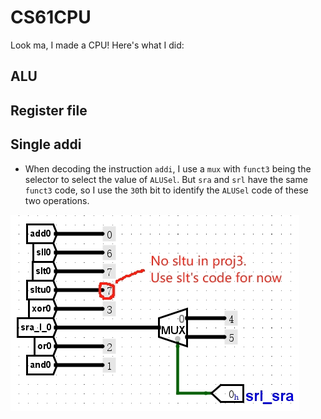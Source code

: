 # CS61CPU

Look ma, I made a CPU! Here's what I did:

## ALU

## Register file

## Single addi

- When decoding the instruction `addi`, I use a `mux` with `funct3` being the selector to select the value of `ALUSel`. But `sra` and `srl` have the same `funct3` code, so I use the `30`th bit to identify the `ALUSel` code of these two operations.

![ALUSel](./Images/proj3_3.png)
